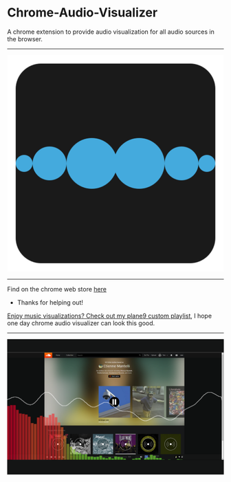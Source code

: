 # Chrome-Audio-Visualizer

A chrome extension to provide audio visualization for all audio sources in the browser.

---
![logo](/icon.svg)

---

Find on the chrome web store [here](https://goo.gl/Xx4vje)

- Thanks for helping out!

[Enjoy music visualizations? Check out my plane9 custom playlist](https://gist.github.com/Douile/640bc92c624090ea0f7758a021bfbd71), I hope one day chrome audio visualizer can look this good.

---

![screenshot](https://github.com/Douile/Chrome-Audio-Visualizer/raw/master/GIT/audioVisScreen2.png)
